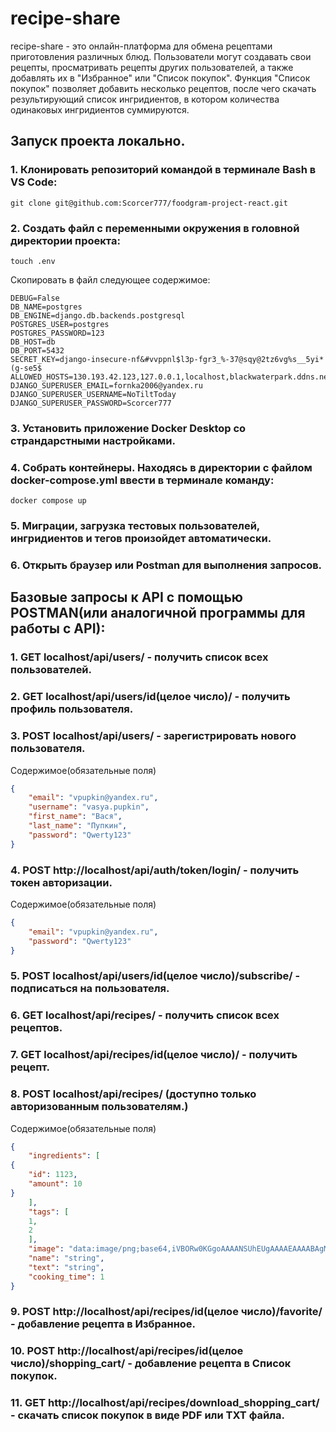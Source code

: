 # recipe-share
recipe-share - это онлайн-платформа для обмена рецептами приготовления различных блюд. Пользователи могут создавать свои рецепты, просматривать рецепты других пользователей, а также добавлять их в "Избранное" или "Список покупок". Функция "Список покупок" позволяет добавить несколько рецептов, после чего скачать результирующий список ингридиентов, в котором количества одинаковых ингридиентов суммируются.

## Запуск проекта локально.
### 1. Клонировать репозиторий командой в терминале Bash в VS Code:
```git bash
git clone git@github.com:Scorcer777/foodgram-project-react.git
```
### 2. Создать файл с переменными окружения в головной директории проекта:
```git bash
touch .env
```
   Скопировать в файл следующее содержимое:
```
DEBUG=False
DB_NAME=postgres
DB_ENGINE=django.db.backends.postgresql
POSTGRES_USER=postgres
POSTGRES_PASSWORD=123
DB_HOST=db
DB_PORT=5432
SECRET_KEY=django-insecure-nf&#vvppnl$l3p-fgr3_%-37@sqy@2tz6vg%s__5yi*(g-se5$
ALLOWED_HOSTS=130.193.42.123,127.0.0.1,localhost,blackwaterpark.ddns.net
DJANGO_SUPERUSER_EMAIL=fornka2006@yandex.ru
DJANGO_SUPERUSER_USERNAME=NoTiltToday
DJANGO_SUPERUSER_PASSWORD=Scorcer777
```

### 3. Установить приложение Docker Desktop со страндарстными настройками.
### 4. Собрать контейнеры. Находясь в директории с файлом docker-compose.yml ввести в терминале команду:
```git bash
docker compose up
```
### 5. Миграции, загрузка тестовых пользователей, ингридиентов и тегов произойдет автоматически.
### 6. Открыть браузер или Postman для выполнения запросов.


## Базовые запросы к API c помощью POSTMAN(или аналогичной программы для работы с API):

### 1. GET localhost/api/users/ - получить список всех пользователей.
### 2. GET localhost/api/users/id(целое число)/ - получить профиль пользователя.
### 3. POST localhost/api/users/ - зарегистрировать нового пользователя.
Содержимое(обязательные поля)
```JSON
{
    "email": "vpupkin@yandex.ru",
    "username": "vasya.pupkin",
    "first_name": "Вася",
    "last_name": "Пупкин",
    "password": "Qwerty123"
}
```
### 4. POST http://localhost/api/auth/token/login/ - получить токен авторизации.
Содержимое(обязательные поля)
```JSON
{
    "email": "vpupkin@yandex.ru",
    "password": "Qwerty123"
}
```
### 5. POST localhost/api/users/id(целое число)/subscribe/ - подписаться на пользователя.
### 6. GET localhost/api/recipes/ - получить список всех рецептов.
### 7. GET localhost/api/recipes/id(целое число)/ - получить рецепт.
### 8. POST localhost/api/recipes/ (доступно только авторизованным пользователям.)
Содержимое(обязательные поля)
```JSON
{
    "ingredients": [
{
    "id": 1123,
    "amount": 10
}
    ],
    "tags": [
    1,
    2
    ],
    "image": "data:image/png;base64,iVBORw0KGgoAAAANSUhEUgAAAAEAAAABAgMAAABieywaAAAACVBMVEUAAAD///9fX1/S0ecCAAAACXBIWXMAAA7EAAAOxAGVKw4bAAAACklEQVQImWNoAAAAggCByxOyYQAAAABJRU5ErkJggg==",
    "name": "string",
    "text": "string",
    "cooking_time": 1
}
```
### 9. POST http://localhost/api/recipes/id(целое число)/favorite/ - добавление рецепта в Избранное.
### 10. POST http://localhost/api/recipes/id(целое число)/shopping_cart/ - добавление рецепта в Список покупок.
### 11. GET http://localhost/api/recipes/download_shopping_cart/ - скачать список покупок в виде PDF или TXT файла.

